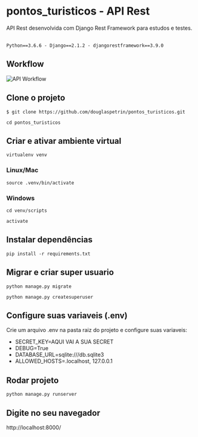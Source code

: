 # pontos_turisticos - API Rest
API Rest desenvolvida com Django Rest Framework para estudos e testes.
<br><br>

 `Python==3.6.6 - Django==2.1.2 - djangorestframework==3.9.0`  
   
## Workflow  

![API Workflow](http://assets.douglaspetrin.com/API%20Pontos%20Tur%C3%ADsticos%20-%20Workflow.png)  



## Clone o projeto

`$ git clone https://github.com/douglaspetrin/pontos_turisticos.git`
  

`cd pontos_turisticos`


## Criar e ativar ambiente virtual

`virtualenv venv`   

### Linux/Mac  
`source .venv/bin/activate`
  

  
### Windows  
`cd venv/scripts`  

`activate`  


## Instalar dependências

`pip install -r requirements.txt`

## Migrar e criar super usuario

`python manage.py migrate`   

`python manage.py createsuperuser`  
  
  
## Configure suas variaveis (.env)
  
  Crie um arquivo .env na pasta raiz do projeto e configure suas variaveis:  
  - SECRET_KEY=AQUI VAI A SUA SECRET  
  - DEBUG=True  
  - DATABASE_URL=sqlite:///db.sqlite3  
  - ALLOWED_HOSTS=.localhost, 127.0.0.1  
  
## Rodar projeto

`python manage.py runserver`  


## Digite no seu navegador

http://localhost:8000/
